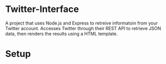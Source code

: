 # Twitter-Interface

A project that uses Node.js and Express to retreive informatoin from your Twitter account.
Accesses Twitter through their REST API to retrieve JSON data, then renders the results using a HTML template.

# Setup
